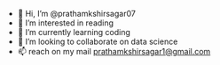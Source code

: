 - 👋 Hi, I’m @prathamkshirsagar07
- 👀 I’m interested in reading
- 🌱 I’m currently learning coding
- 💞️ I’m looking to collaborate on data science 
- 📫 reach on my mail prathamkshirsagar1@gmail.com

<!---
prathamkshirsagar07/prathamkshirsagar07 is a ✨ special ✨ repository because its `README.md` (this file) appears on your GitHub profile.
You can click the Preview link to take a look at your changes.
--->
